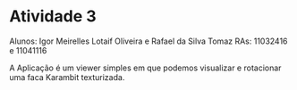 # Atividade 3 
Alunos: Igor Meirelles Lotaif Oliveira e Rafael da Silva Tomaz RAs: 11032416 e 11041116

A Aplicação é um viewer simples em que podemos visualizar e rotacionar uma faca Karambit texturizada.
